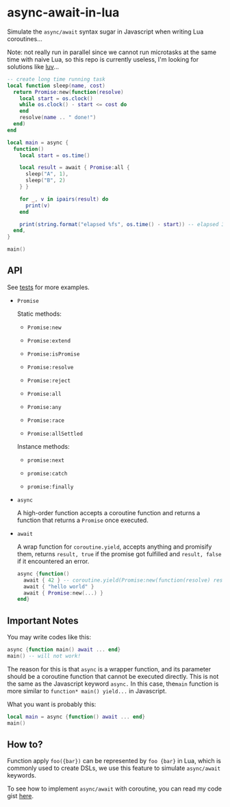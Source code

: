# async-await-in-lua

Simulate the `async/await` syntax sugar in Javascript when writing Lua coroutines...

Note: not really run in parallel since we cannot run microtasks at the same time with naive Lua, so this repo is currently useless,
I'm looking for solutions like [luv](https://github.com/luvit/luv/blob/master/docs.md#uv_timer_t--timer-handle)...

```lua
-- create long time running task
local function sleep(name, cost)
  return Promise:new(function(resolve)
    local start = os.clock()
    while os.clock() - start <= cost do
    end
    resolve(name .. " done!")
  end)
end

local main = async {
  function()
    local start = os.time()

    local result = await { Promise:all {
      sleep("A", 1),
      sleep("B", 2)
    } }

    for _, v in ipairs(result) do
      print(v)
    end

    print(string.format("elapsed %fs", os.time() - start)) -- elapsed 3.000000s, not 2.000000s
  end,
}

main()
```

## API

  See [tests](./tests) for more examples.

+ `Promise`

  Static methods:

  - `Promise:new`

  - `Promise:extend`

  - `Promise:isPromise`

  - `Promise:resolve`

  - `Promise:reject`

  - `Promise:all`

  - `Promise:any`

  - `Promise:race`

  - `Promise:allSettled`

  Instance methods:

  - `promise:next`

  - `promise:catch`

  - `promise:finally`

+ `async`

  A high-order function accepts a coroutine function and returns a function that returns a `Promise` once executed.

+ `await`

  A wrap function for `coroutine.yield`, accepts anything and promisify them, returns `result, true` if the promise got fulfilled and `result, false` if it encountered an error.

  ```lua
  async {function()
    await { 42 } -- coroutine.yield(Promise:new(function(resolve) resolve(42) end))
    await { "hello world" }
    await { Promise:new(...) }
  end}
  ```

## Important Notes

You may write codes like this:

```lua
async {function main() await ... end}
main() -- will not work!
```

The reason for this is that `async` is a wrapper function, and its parameter should be a coroutine function that cannot be executed directly. This is not the same as the Javascript keyword `async.` In this case, the`main` function is more similar to `function* main() yield...` in Javascript.

What you want is probably this:

```lua
local main = async {function() await ... end}
main()
```

## How to?

Function apply `foo({bar})` can be represented by `foo {bar}` in Lua, which is commonly used to create DSLs, we use this feature to simulate `async/await` keywords.

To see how to implement `async/await` with coroutine, you can read my code gist [here](https://gist.github.com/EverSeenTOTOTO/ac0a60de5568be71f6fc80c9e155ac7f).
